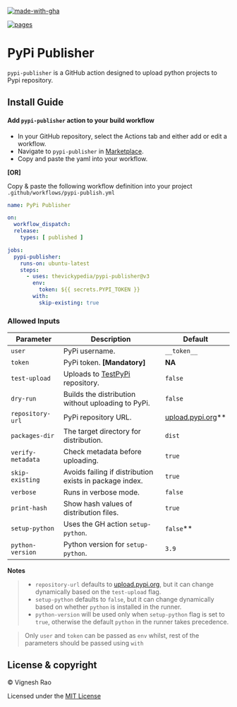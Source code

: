 [![made-with-gha](https://img.shields.io/badge/Made%20with-Github_Actions-black?style=for-the-badge&logo=GitHub)][marketplace]

[![pages](https://github.com/thevickypedia/none-shall-pass/actions/workflows/pages/pages-build-deployment/badge.svg)][pages]

# PyPi Publisher

`pypi-publisher` is a GitHub action designed to upload python projects to Pypi repository.

## Install Guide

#### Add `pypi-publisher` action to your build workflow

- In your GitHub repository, select the Actions tab and either add or edit a workflow.
- Navigate to `pypi-publisher` in [Marketplace][marketplace].
- Copy and paste the yaml into your workflow.

**[OR]**

Copy & paste the following workflow definition into your project `.github/workflows/pypi-publish.yml`

```yaml
name: PyPi Publisher

on:
  workflow_dispatch:
  release:
    types: [ published ]

jobs:
  pypi-publisher:
    runs-on: ubuntu-latest
    steps:
      - uses: thevickypedia/pypi-publisher@v3
        env:
          token: ${{ secrets.PYPI_TOKEN }}
        with:
          skip-existing: true
```

### Allowed Inputs

| Parameter         | Description                                             | Default             |
|-------------------|---------------------------------------------------------|---------------------|
| `user`            | PyPi username.                                          | `__token__`         |
| `token`           | PyPi token. **[Mandatory]**                             | **NA**              |
| `test-upload`     | Uploads to [TestPyPi][test-pypi] repository.            | `false`             |
| `dry-run`         | Builds the distribution without uploading to PyPi.      | `false`             |
| `repository-url`  | PyPi repository URL.                                    | [upload.pypi.org]** |
| `packages-dir`    | The target directory for distribution.                  | `dist`              |
| `verify-metadata` | Check metadata before uploading.                        | `true`              |
| `skip-existing`   | Avoids failing if distribution exists in package index. | `true`              |
| `verbose`         | Runs in verbose mode.                                   | `false`             |
| `print-hash`      | Show hash values of distribution files.                 | `true`              |
| `setup-python`    | Uses the GH action `setup-python`.                      | `false`**           |
| `python-version`  | Python version for `setup-python`.                      | `3.9`               |

**Notes**

>- `repository-url` defaults to [upload.pypi.org], but it can change dynamically based on the `test-upload` flag.
>- `setup-python` defaults to `false`, but it can change dynamically based on whether `python` is installed in the runner.
>- `python-version` will be used only when `setup-python` flag is set to `true`, otherwise the default `python` in the runner takes precedence.

> Only `user` and `token` can be passed as `env` whilst, rest of the parameters should be passed using `with`

## License & copyright

&copy; Vignesh Rao

Licensed under the [MIT License][license]

[pages]: https://thevickypedia.github.io/pypi-publisher/
[license]: https://github.com/thevickypedia/pypi-publish/blob/main/LICENSE
[test-pypi]: https://test.pypi.org
[upload.pypi.org]: https://upload.pypi.org/legacy/
[marketplace]: https://github.com/marketplace/actions/pypi-publisher
